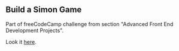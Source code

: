 ## Build a Simon Game

Part of freeCodeCamp challenge from section "Advanced Front End Development Projects".

Look it [here](https://ashiyan.github.io/fcc_simon_game/).
